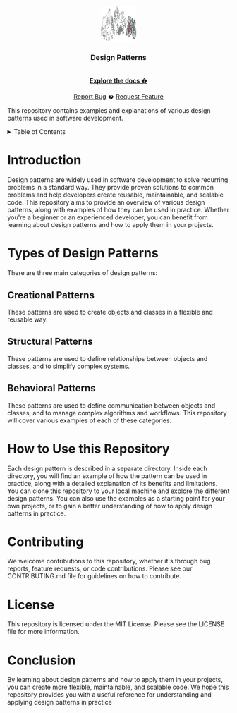 ﻿<!-- PROJECT LOGO -->
<br />
<div align="center">
  <a href="https://github.com/hsjalilian/DesignPatterns">
    <img src="/images/design_patterns_logo.png" alt="Design Patterns Logo" width="80" height="80">
  </a>

  <h3 align="center">Design Patterns</h3>

  <p align="center">   
    <br />
    <a href="https://github.com/hsjalilian/DesignPatterns/tree/master/docs"><strong>Explore the docs �</strong></a>
    <br />
    <br />
    <a href="https://github.com/hsjalilian/DesignPatterns/issues">Report Bug</a>
    �
    <a href="https://github.com/hsjalilian/DesignPatterns/issues">Request Feature</a>
  </p>
</div>


This repository contains examples and explanations of various design patterns used in software development.

<!-- TABLE OF CONTENTS -->
<details>
  <summary>Table of Contents</summary>
  <ol>
    <li><a href="#introduction">Introduction</a></li>  
     <li>
      <a href="#types-of-design-patterns">Types of Design Patterns</a>
      <ul>
        <li><a href="#creational-patterns">Creational Patterns</a></li>
        <li><a href="#structural-patterns">Structural Patterns</a></li>
        <li><a href="#behavioral-patterns">Behavioral Patterns</a></li>
      </ul>
    </li>
    <li><a href="#how-to-use-this-repository">How to Use this Repository</a></li>
    <li><a href="#contributing">Contributing</a></li>
    <li><a href="#license">License</a></li>
    <li><a href="#conclusion">Conclusion</a></li>
  </ol>
</details>

# Introduction
Design patterns are widely used in software development to solve recurring problems in a standard way. They provide proven solutions to common problems and help developers create reusable, maintainable, and scalable code.
This repository aims to provide an overview of various design patterns, along with examples of how they can be used in practice. Whether you're a beginner or an experienced developer, you can benefit from learning about design patterns and how to apply them in your projects.

# Types of Design Patterns
There are three main categories of design patterns:
 ## Creational Patterns
 These patterns are used to create objects and classes in a flexible and reusable way.
 
 ## Structural Patterns
 These patterns are used to define relationships between objects and classes, and to simplify complex systems.
 
 ## Behavioral Patterns
 These patterns are used to define communication between objects and classes, and to manage complex algorithms and workflows.
This repository will cover various examples of each of these categories.

# How to Use this Repository
Each design pattern is described in a separate directory. Inside each directory, you will find an example of how the pattern can be used in practice, along with a detailed explanation of its benefits and limitations.
You can clone this repository to your local machine and explore the different design patterns. You can also use the examples as a starting point for your own projects, or to gain a better understanding of how to apply design patterns in practice.

# Contributing
We welcome contributions to this repository, whether it's through bug reports, feature requests, or code contributions. Please see our CONTRIBUTING.md file for guidelines on how to contribute.

# License
This repository is licensed under the MIT License. Please see the LICENSE file for more information.

# Conclusion
By learning about design patterns and how to apply them in your projects, you can create more flexible, maintainable, and scalable code. We hope this repository provides you with a useful reference for understanding and applying design patterns in practice